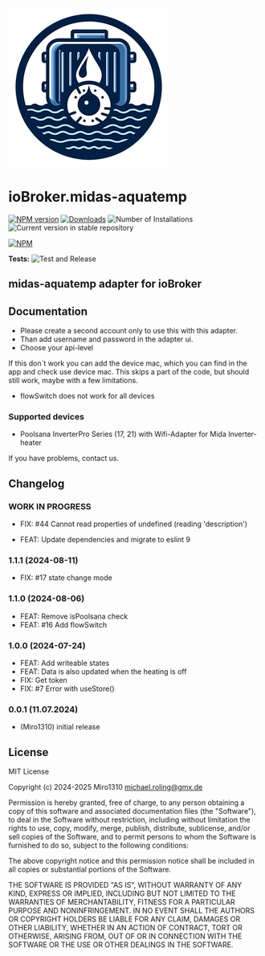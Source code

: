 ![Logo](admin/midas-aquatemp.png)

# ioBroker.midas-aquatemp

[![NPM version](https://img.shields.io/npm/v/iobroker.midas-aquatemp.svg)](https://www.npmjs.com/package/iobroker.midas-aquatemp)
[![Downloads](https://img.shields.io/npm/dm/iobroker.midas-aquatemp.svg)](https://www.npmjs.com/package/iobroker.midas-aquatemp)
![Number of Installations](https://iobroker.live/badges/midas-aquatemp-installed.svg)
![Current version in stable repository](https://iobroker.live/badges/midas-aquatemp-stable.svg)

[![NPM](https://nodei.co/npm/iobroker.midas-aquatemp.png?downloads=true)](https://nodei.co/npm/iobroker.midas-aquatemp/)

**Tests:** ![Test and Release](https://github.com/Miro1310/ioBroker.midas-aquatemp/workflows/Test%20and%20Release/badge.svg)

## midas-aquatemp adapter for ioBroker

## Documentation

-   Please create a second account only to use this with this adapter.
-   Than add username and password in the adapter ui.
-   Choose your api-level

If this don´t work you can add the device mac, which you can find in the app and check use device mac. This skips a part of the code, but should still work, maybe with a few limitations.

-   flowSwitch does not work for all devices

### Supported devices

-   Poolsana InverterPro Series (17, 21) with Wifi-Adapter for Mida Inverter-heater

If you have problems, contact us.

## Changelog

<!--
	Placeholder for the next version (at the beginning of the line):
	### **WORK IN PROGRESS**
-->
### **WORK IN PROGRESS**

-   FIX: #44 Cannot read properties of undefined (reading 'description')

-   FEAT: Update dependencies and migrate to eslint 9

### 1.1.1 (2024-08-11)

-   FIX: #17 state change mode

### 1.1.0 (2024-08-06)

-   FEAT: Remove isPoolsana check
-   FEAT: #16 Add flowSwitch

### 1.0.0 (2024-07-24)

-   FEAT: Add writeable states
-   FEAT: Data is also updated when the heating is off
-   FIX: Get token
-   FIX: #7 Error with useStore()

### 0.0.1 (11.07.2024)

-   (Miro1310) initial release

## License

MIT License

Copyright (c) 2024-2025 Miro1310 <michael.roling@gmx.de>

Permission is hereby granted, free of charge, to any person obtaining a copy
of this software and associated documentation files (the "Software"), to deal
in the Software without restriction, including without limitation the rights
to use, copy, modify, merge, publish, distribute, sublicense, and/or sell
copies of the Software, and to permit persons to whom the Software is
furnished to do so, subject to the following conditions:

The above copyright notice and this permission notice shall be included in all
copies or substantial portions of the Software.

THE SOFTWARE IS PROVIDED "AS IS", WITHOUT WARRANTY OF ANY KIND, EXPRESS OR
IMPLIED, INCLUDING BUT NOT LIMITED TO THE WARRANTIES OF MERCHANTABILITY,
FITNESS FOR A PARTICULAR PURPOSE AND NONINFRINGEMENT. IN NO EVENT SHALL THE
AUTHORS OR COPYRIGHT HOLDERS BE LIABLE FOR ANY CLAIM, DAMAGES OR OTHER
LIABILITY, WHETHER IN AN ACTION OF CONTRACT, TORT OR OTHERWISE, ARISING FROM,
OUT OF OR IN CONNECTION WITH THE SOFTWARE OR THE USE OR OTHER DEALINGS IN THE
SOFTWARE.
